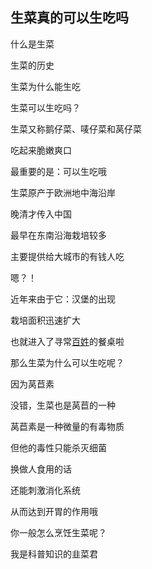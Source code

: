 ##  生菜真的可以生吃吗



什么是生菜

生菜的历史

生菜为什么能生吃



生菜可以生吃吗？

生菜又称鹅仔菜、唛仔菜和莴仔菜

吃起来脆嫩爽口

最重要的是：可以生吃哦

生菜原产于欧洲地中海沿岸

晚清才传入中国

最早在东南沿海栽培较多

主要提供给大城市的有钱人吃

嗯？！

近年来由于它：汉堡的出现

栽培面积迅速扩大

也就进入了寻常[百姓](https://baike.baidu.com/item/百姓/7558)的餐桌啦

那么生菜为什么可以生吃呢？

因为莴苣素

没错，生菜也是莴苣的一种

莴苣素是一种微量的有毒物质

但他的毒性只能杀灭细菌

换做人食用的话

还能刺激消化系统

从而达到开胃的作用哦

你一般怎么烹饪生菜呢？

我是科普知识的韭菜君